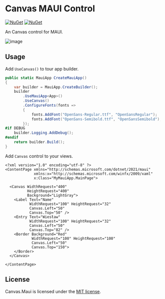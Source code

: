 # Canvas MAUI Control

[![NuGet](https://img.shields.io/nuget/v/Canvas.Maui.svg)](https://www.nuget.org/packages/Canvas.Maui)
[![NuGet](https://img.shields.io/nuget/dt/Canvas.Maui.svg)](https://www.nuget.org/packages/Canvas.Maui)

An Canvas control for MAUI.

![image](https://github.com/user-attachments/assets/a44c4780-068b-49c4-8954-46341446f067)

## Usage

Add `UseCanvas()` to tour app builder.

```C#
public static MauiApp CreateMauiApp()
{
    var builder = MauiApp.CreateBuilder();
    builder
        .UseMauiApp<App>()
        .UseCanvas()
        .ConfigureFonts(fonts =>
        {
            fonts.AddFont("OpenSans-Regular.ttf", "OpenSansRegular");
            fonts.AddFont("OpenSans-Semibold.ttf", "OpenSansSemibold");
        });
#if DEBUG
    builder.Logging.AddDebug();
#endif
    return builder.Build();
}
```

Add `Canvas` control to your views.

```xaml
<?xml version="1.0" encoding="utf-8" ?>
<ContentPage xmlns="http://schemas.microsoft.com/dotnet/2021/maui"
             xmlns:x="http://schemas.microsoft.com/winfx/2009/xaml"
             x:Class="MyMauiApp.MainPage">

  <Canvas WidthRequest="400" 
          HeightRequest="400" 
          Background="LightGray">
    <Label Text="Name" 
           WidthRequest="100" HeightRequest="32"
           Canvas.Left="50"
           Canvas.Top="50" />
    <Entry Text="Wiesław" 
           WidthRequest="100" HeightRequest="32"
           Canvas.Left="50"
           Canvas.Top="82" />
    <Border Background="Red"
            WidthRequest="100" HeightRequest="100"
            Canvas.Left="50"
            Canvas.Top="150">
    </Border>
  </Canvas>

</ContentPage>
```

## License

Canvas.Maui is licensed under the [MIT license](LICENSE.TXT).
